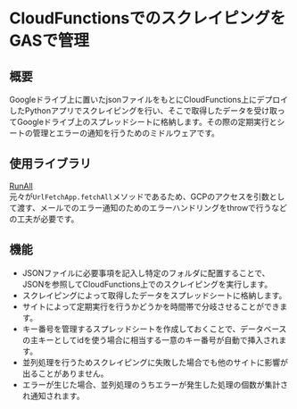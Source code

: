 # CloudFunctionsでのスクレイピングをGASで管理
## 概要
Googleドライブ上に置いたjsonファイルをもとにCloudFunctions上にデプロイしたPythonアプリでスクレイピングを行い、そこで取得したデータを受け取ってGoogleドライブ上のスプレッドシートに格納します。その際の定期実行とシートの管理とエラーの通知を行うためのミドルウェアです。
## 使用ライブラリ
[RunAll](https://github.com/tanaikech/RunAll)<br>
元々が`UrlFetchApp.fetchAll`メソッドであるため、GCPのアクセスを引数として渡す、メールでのエラー通知のためのエラーハンドリングをthrowで行うなどの工夫が必要です。
## 機能
- JSONファイルに必要事項を記入し特定のフォルダに配置することで、JSONを参照してCloudFunctions上でのスクレイピングを実行します。
- スクレイピングによって取得したデータをスプレッドシートに格納します。
- サイトによって定期実行を行うかどうかを時間帯で分岐させることができます。
- キー番号を管理するスプレッドシートを作成しておくことで、データベースの主キーとしてidを使う場合に相当する一意のキー番号が自動で挿入されます。
- 並列処理を行うためスクレイピングに失敗した場合でも他のサイトに影響が出ることがありません。
- エラーが生じた場合、並列処理のうちエラーが発生した処理の個数が集計され通知されます。
